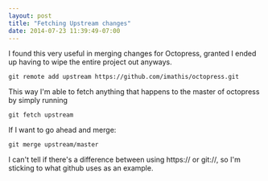 ```yaml
---
layout: post
title: "Fetching Upstream changes"
date: 2014-07-23 11:39:49-07:00
---
```


I found this very useful in merging changes for Octopress, granted I ended up having to wipe the entire project out anyways.

    git remote add upstream https://github.com/imathis/octopress.git

This way I'm able to fetch anything that happens to the master of octopress by simply running

    git fetch upstream

If I want to go ahead and merge:

    git merge upstream/master

I can't tell if there's a difference between using https:// or git://, so I'm sticking to what github uses as an example.
